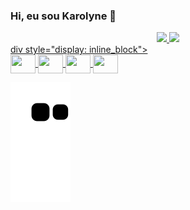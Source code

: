### Hi, eu sou Karolyne 👋

<div align="center">
  <a href="https://github.com/rafaballerini">
  <img height="180em" src="https://github-readme-stats.vercel.app/api?username=karolyneMachado&show_icons=true&theme=dracula&include_all_commits=true&count_private=true"/>
  <img height="180em" src="https://github-readme-stats.vercel.app/api/top-langs/?username=karolyneMachado&layout=compact&langs_count=7&theme=dracula"/>

</div>
  div style="display: inline_block"><br>
  
  <img align="center" height="30" width="40" src="https://cdn.jsdelivr.net/gh/devicons/devicon/icons/azure/azure-original.svg">
   <img align="center" height="30" width="40" src="https://cdn.jsdelivr.net/gh/devicons/devicon/icons/css3/css3-original-wordmark.svg">
   <img align="center" height="30" width="40" src="https://cdn.jsdelivr.net/gh/devicons/devicon/icons/html5/html5-original-wordmark.svg">
   <img align="center" height="30" width="40" src="https://cdn.jsdelivr.net/gh/devicons/devicon/icons/jira/jira-original-wordmark.svg">

 
          
  
</div>


  ![Snake animation](https://github.com/rafaballerini/rafaballerini/blob/output/github-contribution-grid-snake.svg)
 
</div>

